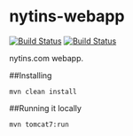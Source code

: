 # nytins-webapp 
[![Build Status](https://travis-ci.org/nytins/nytins-webapp.svg?branch=master)](https://travis-ci.org/nytins/nytins-webapp) [![Build Status](https://drone.io/github.com/nytins/nytins-webapp/status.png)](https://drone.io/github.com/nytins/nytins-webapp/latest)

nytins.com webapp.

##Installing
```
mvn clean install
```

##Running it locally
```
mvn tomcat7:run
```

